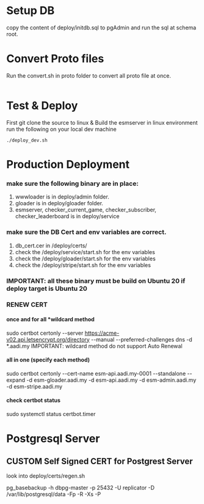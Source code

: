 # Setup DB
copy the content of deploy/initdb.sql to pgAdmin and run the sql at schema root.

# Convert Proto files
Run the convert.sh in proto folder to convert all proto file at once.
```
```


# Test & Deploy
First git clone the source to linux & Build the esmserver in linux environment
run the following on your local dev machine
```
./deploy_dev.sh

```

# Production Deployment

### make sure the following binary are in place: 
1. wwwloader is in deploy/admin folder.
2. gloader is in deploy/gloader folder.
3. esmserver, checker_current_game, checker_subscriber, checker_leaderboard is in deploy/service

### make sure the DB Cert and env variables are correct.
1. db_cert.cer in /deploy/certs/
2. check the /deploy/service/start.sh for the env variables
3. check the /deploy/gloader/start.sh for the env variables
4. check the /deploy/stripe/start.sh for the env variables

### IMPORTANT: all these binary must be build on Ubuntu 20 if deploy target is Ubuntu 20


### RENEW CERT
#### once and for all *wildcard method
sudo certbot certonly --server https://acme-v02.api.letsencrypt.org/directory --manual --preferred-challenges dns -d *.aadi.my
IMPORTANT: wildcard method do not support Auto Renewal
#### all in one (specify each method)
sudo certbot certonly --cert-name esm-api.aadi.my-0001 --standalone --expand -d esm-gloader.aadi.my -d esm-api.aadi.my -d esm-admin.aadi.my -d esm-stripe.aadi.my

#### check certbot status
sudo systemctl status certbot.timer


# Postgresql Server

## CUSTOM Self Signed CERT for Postgrest Server
look into deploy/certs/regen.sh


pg_basebackup -h dbpg-master -p 25432 -U replicator -D /var/lib/postgresql/data -Fp -R -Xs -P